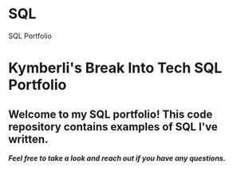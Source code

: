 # SQL
SQL Portfolio

# Kymberli's Break Into Tech SQL Portfolio

## Welcome to my SQL portfolio! This code repository contains examples of SQL I've written. 
***Feel free to take a look and reach out if you have any questions.***
